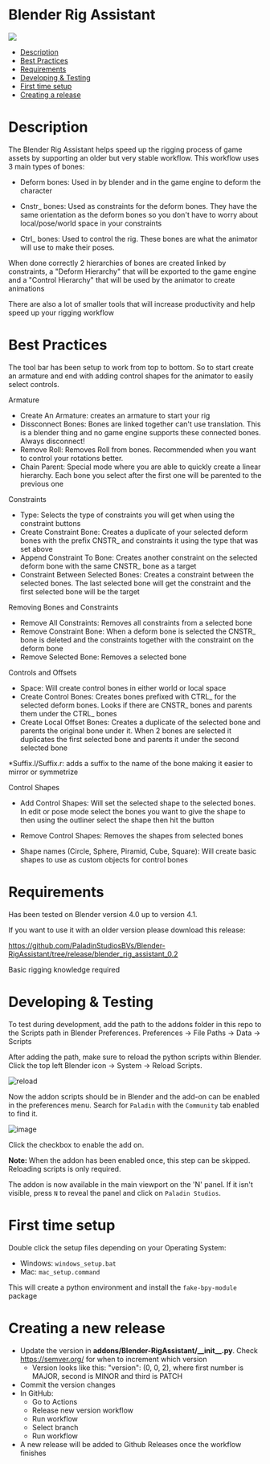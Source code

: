 # Blender Rig Assistant

![](https://i1.wp.com/paladinstudios.com/wp-content/uploads/2020/03/logo-1.png)

 * [Description](#description)
 * [Best Practices](#bestpractices)
 * [Requirements](#requirements)
 * [Developing & Testing](#develop)
 * [First time setup](#first-time)
 * [Creating a release](#release)

<a name="description"/>

# Description

The Blender Rig Assistant helps speed up the rigging process of game assets by supporting an older but very stable workflow. This workflow uses 3 main types of bones:

* Deform bones: Used in by blender and in the game engine to deform the character

* Cnstr_ bones: Used as constraints for the deform bones. They have the same orientation as the deform bones so you don't have to worry about local/pose/world space in your constraints

* Ctrl_ bones: Used to control the rig. These bones are what the animator will use to make their poses.

When done correctly 2 hierarchies of bones are created linked by constraints, a "Deform Hierarchy" that will be exported to the game engine and a "Control Hierarchy" that will be used by the animator to create animations

There are also a lot of smaller tools that will increase productivity and help speed up your rigging workflow

<a name="bestpractices"/>

# Best Practices

The tool bar has been setup to work from top to bottom. So to start create an armature and end with adding control shapes for the animator to easily select controls.

Armature
* Create An Armature: creates an armature to start your rig
* Dissconnect Bones: Bones are linked together can't use translation. This is a blender thing and no game engine supports these connected bones. Always disconnect!
* Remove Roll: Removes Roll from bones. Recommended when you want to control your rotations better.
* Chain Parent: Special mode where you are able to quickly create a linear hierarchy. Each bone you select after the first one will be parented to the previous one

Constraints
* Type: Selects the type of constraints you will get when using the constraint buttons
* Create Constraint Bone: Creates a duplicate of your selected deform bones with the prefix CNSTR_ and constraints it using the type that was set above
* Append Constraint To Bone: Creates another constraint on the selected deform bone with the same CNSTR_ bone as a target
* Constraint Between Selected Bones: Creates a constraint between the selected bones. The last selected bone will get the constraint and the first selected bone will be the target

Removing Bones and Constraints
* Remove All Constraints: Removes all constraints from a selected bone
* Remove Constraint Bone: When a deform bone is selected the CNSTR_ bone is deleted and the constraints together with the constraint on the deform bone
* Remove Selected Bone: Removes a selected bone

Controls and Offsets
* Space: Will create control bones in either world or local space
* Create Control Bones: Creates bones prefixed with CTRL_ for the selected deform bones. Looks if there are CNSTR_ bones and parents them under the CTRL_ bones
* Create Local Offset Bones: Creates a duplicate of the selected bone and parents the original bone under it. When 2 bones are selected it duplicates the first selected bone and parents it under the second selected bone

*Suffix.l/Suffix.r: adds a suffix to the name of the bone making it easier to mirror or symmetrize

Control Shapes
* Add Control Shapes: Will set the selected shape to the selected bones. In edit or pose mode select the bones you want to give the shape to then using the outliner select the shape then hit the button
* Remove Control Shapes: Removes the shapes from selected bones

* Shape names (Circle, Sphere, Piramid, Cube, Square): Will create basic shapes to use as custom objects for control bones


# Requirements

Has been tested on Blender version 4.0 up to version 4.1.

If you want to use it with an older version please download this release:

https://github.com/PaladinStudiosBVs/Blender-RigAssistant/tree/release/blender_rig_assistant_0.2

Basic rigging knowledge required

<a name="develop"/>

# Developing & Testing
To test during development, add the path to the addons folder in this repo to the Scripts path in Blender Preferences. Preferences -> File Paths -> Data -> Scripts

After adding the path, make sure to reload the python scripts within Blender. Click the top left Blender icon -> System -> Reload Scripts.

![reload](https://github.com/PaladinStudiosBVs/Blender-RigAssistant/assets/29857793/17c82162-f423-4926-bfa2-42fc20ddae34)

Now the addon scripts should be in Blender and the add-on can be enabled in the preferences menu. Search for `Paladin` with the `Community` tab enabled to find it.

![image](https://github.com/PaladinStudiosBVs/Blender-RigAssistant/assets/29857793/c09867f2-4efc-481a-8d37-3674db0b0ff0)


Click the checkbox to enable the add on.

<b> Note: </b> When the addon has been enabled once, this step can be skipped. Reloading scripts is only required.

The addon is now available in the main viewport on the 'N' panel. If it isn't visible, press `N` to reveal the panel and click on `Paladin Studios`.

<a name="first-time"/>

# First time setup
Double click the setup files depending on your Operating System:
- Windows: `windows_setup.bat`
- Mac: `mac_setup.command`

This will create a python environment and install the `fake-bpy-module` package

<a name="release"/>

# Creating a new release
- Update the version in **addons/Blender-RigAssistant/\_\_init__.py**. Check https://semver.org/ for when to increment which version
  - Version looks like this: "version": (0, 0, 2), where first number is MAJOR, second is MINOR and third is PATCH
- Commit the version changes
- In GitHub:
  - Go to Actions
  - Release new version workflow
  - Run workflow
  - Select branch
  - Run workflow
- A new release will be added to Github Releases once the workflow finishes
